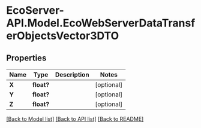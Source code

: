 # EcoServer-API.Model.EcoWebServerDataTransferObjectsVector3DTO
## Properties

Name | Type | Description | Notes
------------ | ------------- | ------------- | -------------
**X** | **float?** |  | [optional] 
**Y** | **float?** |  | [optional] 
**Z** | **float?** |  | [optional] 

[[Back to Model list]](../README.md#documentation-for-models) [[Back to API list]](../README.md#documentation-for-api-endpoints) [[Back to README]](../README.md)

